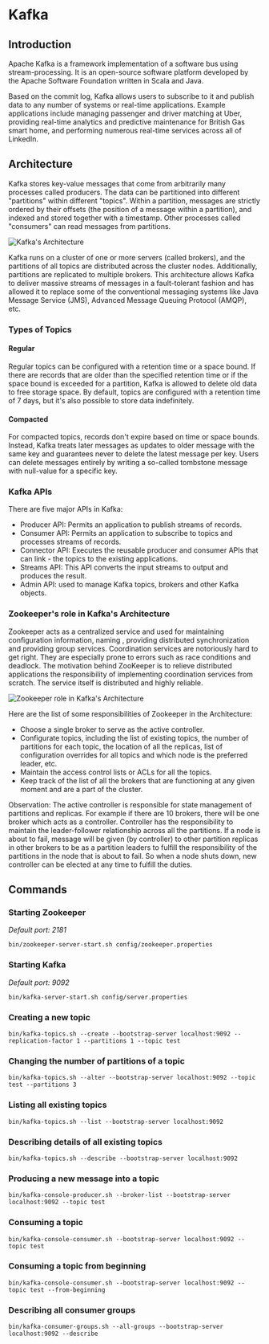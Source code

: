 # Kafka 

## Introduction 

Apache Kafka is a framework implementation of a software bus using stream-processing. It is an open-source software platform developed by the Apache Software Foundation written in Scala and Java.

Based on the commit log, Kafka allows users to subscribe to it and publish data to any number of systems or real-time applications. Example applications include managing passenger and driver matching at Uber, providing real-time analytics and predictive maintenance for British Gas smart home, and performing numerous real-time services across all of LinkedIn.

## Architecture

Kafka stores key-value messages that come from arbitrarily many processes called producers. The data can be partitioned into different "partitions" within different "topics". Within a partition, messages are strictly ordered by their offsets (the position of a message within a partition), and indexed and stored together with a timestamp. Other processes called "consumers" can read messages from partitions.

![Kafka's Architecture](https://upload.wikimedia.org/wikipedia/commons/thumb/6/64/Overview_of_Apache_Kafka.svg/1280px-Overview_of_Apache_Kafka.svg.png)

Kafka runs on a cluster of one or more servers (called brokers), and the partitions of all topics are distributed across the cluster nodes. Additionally, partitions are replicated to multiple brokers. This architecture allows Kafka to deliver massive streams of messages in a fault-tolerant fashion and has allowed it to replace some of the conventional messaging systems like Java Message Service (JMS), Advanced Message Queuing Protocol (AMQP), etc.

### Types of Topics

#### Regular

Regular topics can be configured with a retention time or a space bound. If there are records that are older than the specified retention time or if the space bound is exceeded for a partition, Kafka is allowed to delete old data to free storage space. By default, topics are configured with a retention time of 7 days, but it's also possible to store data indefinitely. 

#### Compacted

For compacted topics, records don't expire based on time or space bounds. Instead, Kafka treats later messages as updates to older message with the same key and guarantees never to delete the latest message per key. Users can delete messages entirely by writing a so-called tombstone message with null-value for a specific key.

### Kafka APIs

There are five major APIs in Kafka:

- Producer API: Permits an application to publish streams of records.
- Consumer API: Permits an application to subscribe to topics and processes streams of records.
- Connector API: Executes the reusable producer and consumer APIs that can link - the topics to the existing applications.
- Streams API: This API converts the input streams to output and produces the result.
- Admin API: used to manage Kafka topics, brokers and other Kafka objects.

### Zookeeper's role in Kafka's Architecture

Zookeeper acts as a centralized service and used for maintaining configuration information, naming , providing distributed synchronization and providing group services. Coordination services are notoriously hard to get right. They are especially prone to errors such as race conditions and deadlock. The motivation behind ZooKeeper is to relieve distributed applications the responsibility of implementing coordination services from scratch. The service itself is distributed and highly reliable.

![Zookeeper role in Kafka's Architecture](https://miro.medium.com/max/700/1*c-NitozGuevoN-rYY8Jwew.png)


Here are the list of some responsibilities of Zookeeper in the Architecture:
- Choose a single broker to serve as the active controller.
- Configurate topics, including the list of existing topics, the number of partitions for each topic, the location of all the replicas, list of configuration overrides for all topics and which node is the preferred leader, etc.
- Maintain the access control lists or ACLs for all the topics.
- Keep track of the list of all the brokers that are functioning at any given moment and are a part of the cluster.

Observation: The active controller is responsible for state management of partitions and replicas. For example if there are 10 brokers, there will be one broker which acts as a controller. Controller has the responsibility to maintain the leader-follower relationship across all the partitions. If a node is about to fail, message will be given (by controller) to other partition replicas in other brokers to be as a partition leaders to fulfill the responsibility of the partitions in the node that is about to fail. So when a node shuts down, new controller can be elected at any time to fulfill the duties.

## Commands 

### Starting Zookeeper

*Default port: 2181*

```
bin/zookeeper-server-start.sh config/zookeeper.properties
```

### Starting Kafka

*Default port: 9092*

```
bin/kafka-server-start.sh config/server.properties
```

### Creating a new topic

```
bin/kafka-topics.sh --create --bootstrap-server localhost:9092 --replication-factor 1 --partitions 1 --topic test
```

### Changing the number of partitions of a topic

```
bin/kafka-topics.sh --alter --bootstrap-server localhost:9092 --topic test --partitions 3
```

### Listing all existing topics

```
bin/kafka-topics.sh --list --bootstrap-server localhost:9092
```

### Describing details of all existing topics

```
bin/kafka-topics.sh --describe --bootstrap-server localhost:9092
```

### Producing a new message into a topic

```
bin/kafka-console-producer.sh --broker-list --bootstrap-server localhost:9092 --topic test
```

### Consuming a topic

```
bin/kafka-console-consumer.sh --bootstrap-server localhost:9092 --topic test
```

### Consuming a topic from beginning

```
bin/kafka-console-consumer.sh --bootstrap-server localhost:9092 --topic test --from-beginning
```

### Describing all consumer groups

```
bin/kafka-consumer-groups.sh --all-groups --bootstrap-server localhost:9092 --describe
```
